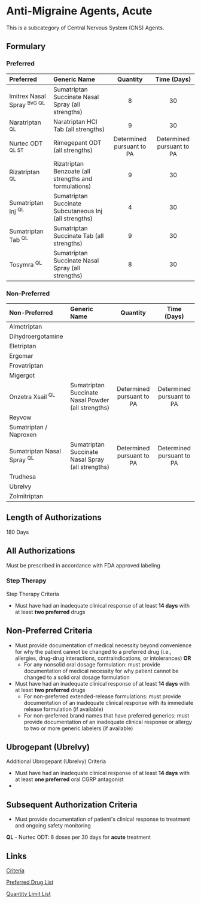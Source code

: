 # Anti-Migraine Agents, Acute

This is a subcategory of Central Nervous System (CNS) Agents.

## Formulary

### Preferred

| Preferred     | Generic Name | Quantity | Time (Days) |
| :------------ | :----------- | :------: | :---------: |
| Imitrex Nasal Spray <sup>BvG QL</sup>  |         Sumatriptan Succinate Nasal Spray (all strengths)    |    8      |             30 |
| Naratriptan <sup>QL</sup>   |   Naratriptan HCI Tab (all strengths)  |  9        |  30           |
| Nurtec ODT <sup>QL ST</sup> |    Rimegepant ODT (all strengths) |  Determined pursuant to PA        |     Determined pursuant to PA        |
| Rizatriptan <sup>QL</sup>   | Rizatriptan Benzoate (all strengths and formulations)   |   9       |  30           |
| Sumatriptan Inj <sup>QL</sup>   |    Sumatriptan Succinate Subcutaneous Inj (all strengths)     |     4     |  30           |
| Sumatriptan Tab <sup>QL</sup>   |    Sumatriptan Succinate Tab (all strengths)    |   9       |  30           |
| Tosymra <sup>QL</sup>   |  Sumatriptan Succinate Nasal Spray (all strengths)      |  8        | 30            |

### Non-Preferred

| Non-Preferred        | Generic Name | Quantity | Time (Days) |
| :------------------- | :----------- | :------: | :---------: |
| Almotriptan          |              |          |             |
| Dihydroergotamine    |              |          |             |
| Eletriptan           |              |          |             |
| Ergomar              |              |          |             |
| Frovatriptan         |              |          |             |
| Migergot             |              |          |             |
| Onzetra Xsail <sup>QL</sup>       |     Sumatriptan Succinate Nasal Powder (all strengths)         |  Determined pursuant to PA        |  Determined pursuant to PA           |
| Reyvow               |              |          |             |
| Sumatriptan / Naproxen |              |          |             |
| Sumatriptan Nasal Spray <sup>QL</sup>              | Sumatriptan Succinate Nasal Spray (all strengths) |  Determined pursuant to PA        |  Determined pursuant to PA           |
| Trudhesa             |              |          |             |
| Ubrelvy              |              |          |             |
| Zolmitriptan         |              |          |             |

## Length of Authorizations

180 Days

## All Authorizations

Must be prescribed in accordance with FDA approved labeling

### Step Therapy

Step Therapy Criteria

- Must have had an inadequate clinical response of at least **14 days** with at least **two preferred** drugs

## Non-Preferred Criteria

- Must provide documentation of medical necessity beyond convenience for why the patient cannot be changed to a preferred drug (i.e., allergies, drug-drug interactions, contraindications, or intolerances) **OR**
    - For any nonsolid oral dosage formulation: must provide documentation of medical necessity for why patient cannot be changed to a solid oral dosage formulation
- Must have had an inadequate clinical response of at least **14 days** with at least **two preferred** drugs
    - For non-preferred extended-release formulations: must provide documentation of an inadequate clinical response with its immediate release formulation (if available)
    - For non-preferred brand names that have preferred generics: must provide documentation of an inadequate clinical response or allergy to two or more generic labelers (if available)

## Ubrogepant (Ubrelvy)

Additional Ubrogepant (Ubrelvy) Criteria

- Must have had an inadequate clinical response of at least **14 days** with at least **one preferred** oral CGRP antagonist
- 
## Subsequent Authorization Criteria

- Must provide documentation of patient's clinical response to treatment and ongoing safety monitoring

**QL** - Nurtec ODT: 8 doses per 30 days for **acute** treatment

## Links

[Criteria](https://pharmacy.medicaid.ohio.gov/sites/default/files/20230101_UPDL%20_Criteria_APPROVED.pdf#page=26)

[Preferred Drug List](https://pharmacy.medicaid.ohio.gov/sites/default/files/20230101_UPDL_APPROVED_12.13.22.pdf#page=13)

[Quantity Limit List](https://pharmacy.medicaid.ohio.gov/sites/default/files/20230101_Ohio_Medicaid_Quantity_Document_APPROVED.pdf)

